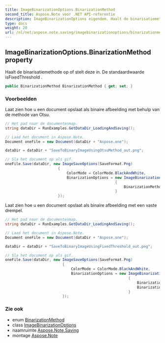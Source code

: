 ```yaml
---
title: ImageBinarizationOptions.BinarizationMethod
second_title: Aspose.Note voor .NET API-referentie
description: ImageBinarizationOptions eigendom. Haalt de binarisatiemethode op of stelt deze in. De standaardwaarde isFixedThreshold .
type: docs
weight: 20
url: /nl/net/aspose.note.saving/imagebinarizationoptions/binarizationmethod/
---
```

## ImageBinarizationOptions.BinarizationMethod property

Haalt de binarisatiemethode op of stelt deze in. De standaardwaarde isFixedThreshold .

```csharp
public BinarizationMethod BinarizationMethod { get; set; }
```

### Voorbeelden

Laat zien hoe u een document opslaat als binaire afbeelding met behulp van de methode van Otsu.

```csharp
// Het pad naar de documentenmap.
string dataDir = RunExamples.GetDataDir_LoadingAndSaving();

// Laad het document in Aspose.Note.
Document oneFile = new Document(dataDir + "Aspose.one");

dataDir = dataDir + "SaveToBinaryImageUsingOtsuMethod_out.png";

// Sla het document op als gif.
oneFile.Save(dataDir, new ImageSaveOptions(SaveFormat.Png)
                        {
                            ColorMode = ColorMode.BlackAndWhite,
                            BinarizationOptions = new ImageBinarizationOptions()
                                                  {
                                                      BinarizationMethod = BinarizationMethod.Otsu,
                                                  }
                        });
```

Laat zien hoe u een document opslaat als binaire afbeelding met een vaste drempel.

```csharp
// Het pad naar de documentenmap.
string dataDir = RunExamples.GetDataDir_LoadingAndSaving();

// Laad het document in Aspose.Note.
Document oneFile = new Document(dataDir + "Aspose.one");

dataDir = dataDir + "SaveToBinaryImageUsingFixedThreshold_out.png";

// Sla het document op als gif.
oneFile.Save(dataDir, new ImageSaveOptions(SaveFormat.Png)
                          {
                              ColorMode = ColorMode.BlackAndWhite,
                              BinarizationOptions = new ImageBinarizationOptions()
                                                        {
                                                            BinarizationMethod = BinarizationMethod.FixedThreshold,
                                                            BinarizationThreshold = 123
                                                        }
                          });
```

### Zie ook

* enum [BinarizationMethod](../../binarizationmethod/)
* class [ImageBinarizationOptions](../)
* naamruimte [Aspose.Note.Saving](../../imagebinarizationoptions/)
* montage [Aspose.Note](../../../)



